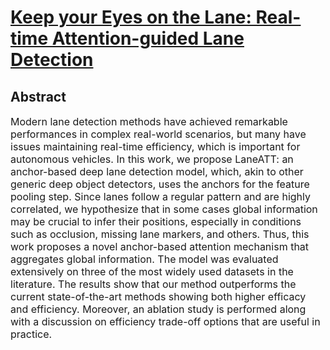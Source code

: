 # [Keep your Eyes on the Lane: Real-time Attention-guided Lane Detection](https://arxiv.org/abs/2010.12035)

## Abstract
<font size=3> Modern lane detection methods have achieved remarkable performances in complex real-world scenarios, but many have issues maintaining real-time efficiency, which is important for autonomous vehicles. In this work, we propose LaneATT: an anchor-based deep lane detection model, which, akin to other generic deep object detectors, uses the anchors for the feature pooling step. Since lanes follow a regular pattern and are highly correlated, we hypothesize that in some cases global information may be crucial to infer their positions, especially in conditions such as occlusion, missing lane markers, and others. Thus, this work proposes a novel anchor-based attention mechanism that aggregates global information. The model was evaluated extensively on three of the most widely used datasets in the literature. The results show that our method outperforms the current state-of-the-art methods showing both higher efficacy and efficiency. Moreover, an ablation study is performed along with a discussion on efficiency trade-off options that are useful in practice.